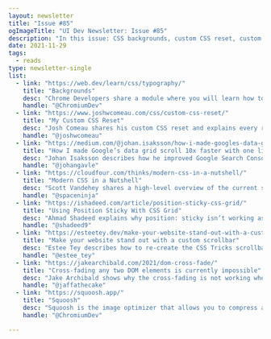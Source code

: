 ```yaml
---
layout: newsletter
title: "Issue #85"
ogImageTitle: "UI Dev Newsletter: Issue #85"
description: "In this issue: CSS backgrounds, custom CSS reset, custom scrollbar, and more."
date: 2021-11-29
tags:
  - reads
type: newsletter-single
list:
  - link: "https://web.dev/learn/css/typography/"
    title: "Backgrounds"
    desc: "Chrome Developers share a module where you will learn how to style text on the web."
    handle: "@ChromiumDev"
  - link: "https://www.joshwcomeau.com/css/custom-css-reset/"
    title: "My Custom CSS Reset"
    desc: "Josh Comeau shares his custom CSS reset and explains every rule in detail with examples."
    handle: "@joshwcomeau"
  - link: "https://medium.com/@johan.isaksson/how-i-made-googles-data-grid-scroll-10x-faster-with-one-line-of-css-78cb1e8d9cb1"
    title: "How I made Google’s data grid scroll 10x faster with one line of CSS"
    desc: "Johan Isaksson describes how he improved Google Search Console page scrolling by making it 10x faster with a single line of CSS."
    handle: "@johangavle"
  - link: "https://cloudfour.com/thinks/modern-css-in-a-nutshell/"
    title: "Modern CSS in a Nutshell"
    desc: "Scott Vandehey shares a high-level overview of the current state of CSS."
    handle: "@spaceninja"
  - link: "https://ishadeed.com/article/position-sticky-css-grid/"
    title: "Using Position Sticky With CSS Grid"
    desc: "Ahmad Shadeed explains why position: sticky isn’t working as expected with a child of a grid container."
    handle: "@shadeed9"
  - link: "https://esteetey.dev/make-your-website-stand-out-with-a-custom-scrollbar"
    title: "Make your website stand out with a custom scrollbar"
    desc: "Estee Tey describes how to re-create the CSS Tricks scrollbar."
    handle: "@estee_tey"
  - link: "https://jakearchibald.com/2021/dom-cross-fade/"
    title: "Cross-fading any two DOM elements is currently impossible"
    desc: "Jake Archibald shows why the cross-fading is not working when neither element is fully opaque."
    handle: "@jaffathecake"
  - link: "https://squoosh.app/"
    title: "Squoosh"
    desc: "Squoosh is the image optimizer that allows you to compress and compare images with different codecs in your browser."
    handle: "@ChromiumDev"

---
```

